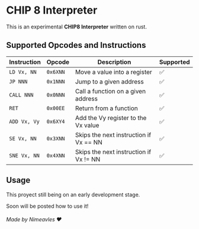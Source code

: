 # CHIP 8 Interpreter

This is an experimental **CHIP8 Interpreter** written on rust.

## Supported Opcodes and Instructions

| Instruction           | Opcode     | Description                                  | Supported
| --------------------- | ---------- | -------------------------------------------- | --------------------
| `LD Vx, NN`           | `0x6XNN`   | Move a value into a register                 | :white_check_mark: 
| `JP NNN`              | `0x1NNN`   | Jump to a given address                      | :white_check_mark:
| `CALL NNN`            | `0x0NNN`   | Call a function on a given address           | :white_check_mark:
| `RET`                 | `0x00EE`   | Return from a function                       | :white_check_mark:
| `ADD Vx, Vy`          | `0x6XY4`   | Add the Vy register to the Vx value          | :white_check_mark:
| `SE Vx, NN`           | `0x3XNN`   | Skips the next instruction if Vx == NN       | :white_check_mark:
| `SNE Vx, NN`          | `0x4XNN`   | Skips the next instruction if Vx != NN       | :white_check_mark:

## Usage

This proyect still being on an early development stage.

Soon will be posted how to use it!

###### Made by Nimeavles :heart:
